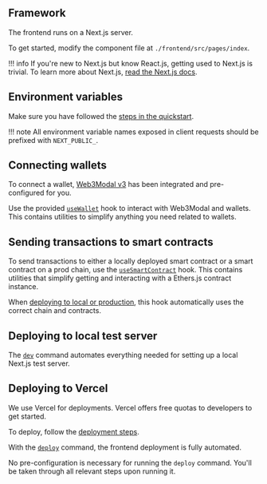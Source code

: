 ## Framework

The frontend runs on a Next.js server. 

To get started, modify the component file at `./frontend/src/pages/index`.

!!! info
    If you're new to Next.js but know React.js, getting used to Next.js is trivial. 
    To learn more about Next.js, [read the Next.js docs](https://nextjs.org/docs).

## Environment variables

Make sure you have followed the [steps in the quickstart](quickstart.md#set-up-environment-variables).

!!! note
    All environment variable names exposed in client requests should be prefixed with `NEXT_PUBLIC_`.

## Connecting wallets

To connect a wallet, [Web3Modal v3](https://web3modal.com/) has been integrated and pre-configured for you.

Use the provided [`useWallet`](https://github.com/0xPolygon/dapp-launchpad/blob/scaffold-template/javascript/frontend/src/hooks/useWallet.js) hook to interact with Web3Modal and wallets. This contains utilities to simplify anything you need related to wallets.

## Sending transactions to smart contracts

To send transactions to either a locally deployed smart contract or a smart contract on a prod chain, use the [`useSmartContract`](https://github.com/0xPolygon/dapp-launchpad/blob/scaffold-template/javascript/frontend/src/hooks/useSmartContract.js) hook. This contains utilities that simplify getting and interacting with a Ethers.js contract instance.

When [deploying to local or production](https://0xpolygon.gitbook.io/dapp-launchpad/commands/deploy), this hook automatically uses the correct chain and contracts.

## Deploying to local test server

The [`dev`](https://0xpolygon.gitbook.io/dapp-launchpad/commands/dev) command automates everything needed for setting up a local Next.js test server.

## Deploying to Vercel

We use Vercel for deployments. Vercel offers free quotas to developers to get started.

To deploy, follow the [deployment steps](quickstart.md#deploy-your-app-to-production).

With the [`deploy`](https://0xpolygon.gitbook.io/dapp-launchpad/commands/deploy) command, the frontend deployment is fully automated. 

No pre-configuration is necessary for running the `deploy` command. You'll be taken through all relevant steps upon running it.